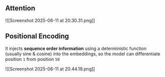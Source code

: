 


## Attention

![[Screenshot 2025-06-11 at 20.30.31.png]]

## Positional Encoding

It injects **sequence order information** using a deterministic function (usually sine & cosine) into the embeddings, so the model can differentiate position `1` from position `50`

![[Screenshot 2025-06-11 at 20.44.19.png]]

